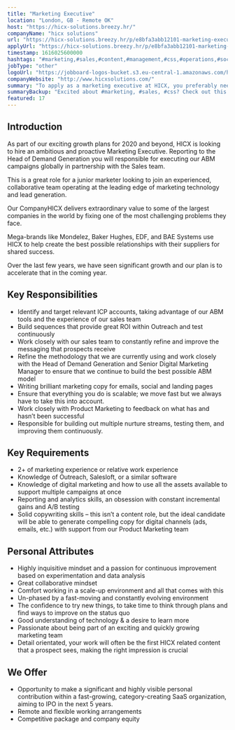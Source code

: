 ```yaml
---
title: "Marketing Executive"
location: "London, GB - Remote OK"
host: "https://hicx-solutions.breezy.hr/"
companyName: "hicx solutions"
url: "https://hicx-solutions.breezy.hr/p/e8bfa3abb12101-marketing-executive"
applyUrl: "https://hicx-solutions.breezy.hr/p/e8bfa3abb12101-marketing-executive/apply"
timestamp: 1616025600000
hashtags: "#marketing,#sales,#content,#management,#css,#operations,#socialmedia,#analysis"
jobType: "other"
logoUrl: "https://jobboard-logos-bucket.s3.eu-central-1.amazonaws.com/hicx-solutions"
companyWebsite: "http://www.hicxsolutions.com/"
summary: "To apply as a marketing executive at HICX, you preferably need to identify and target relevant ICP accounts, taking advantage of our ABM tools and the experience of our sales team."
summaryBackup: "Excited about #marketing, #sales, #css? Check out this job post!"
featured: 17
---
```


## Introduction

As part of our exciting growth plans for 2020 and beyond, HICX is looking to hire an ambitious and proactive Marketing Executive. Reporting to the Head of Demand Generation you will responsible for executing our ABM campaigns globally in partnership with the Sales team.

This is a great role for a junior marketer looking to join an experienced, collaborative team operating at the leading edge of marketing technology and lead generation.

Our CompanyHICX delivers extraordinary value to some of the largest companies in the world by fixing one of the most challenging problems they face.

Mega-brands like Mondelez, Baker Hughes, EDF, and BAE Systems use HICX to help create the best possible relationships with their suppliers for shared success.

Over the last few years, we have seen significant growth and our plan is to accelerate that in the coming year.

## Key Responsibilities

*   Identify and target relevant ICP accounts, taking advantage of our ABM tools and the experience of our sales team
*   Build sequences that provide great ROI within Outreach and test continuously
*   Work closely with our sales team to constantly refine and improve the messaging that prospects receive
*   Refine the methodology that we are currently using and work closely with the Head of Demand Generation and Senior Digital Marketing Manager to ensure that we continue to build the best possible ABM model
*   Writing brilliant marketing copy for emails, social and landing pages
*   Ensure that everything you do is scalable; we move fast but we always have to take this into account.
*   Work closely with Product Marketing to feedback on what has and hasn’t been successful
*   Responsible for building out multiple nurture streams, testing them, and improving them continuously.

## Key Requirements

*   2+ of marketing experience or relative work experience
*   Knowledge of Outreach, Salesloft, or a similar software
*   Knowledge of digital marketing and how to use all the assets available to support multiple campaigns at once
*   Reporting and analytics skills, an obsession with constant incremental gains and A/B testing
*   Solid copywriting skills – this isn’t a content role, but the ideal candidate will be able to generate compelling copy for digital channels (ads, emails, etc.) with support from our Product Marketing team

## Personal Attributes

*   Highly inquisitive mindset and a passion for continuous improvement based on experimentation and data analysis
*   Great collaborative mindset
*   Comfort working in a scale-up environment and all that comes with this
*   Un-phased by a fast-moving and constantly evolving environment
*   The confidence to try new things, to take time to think through plans and find ways to improve on the status quo
*   Good understanding of technology & a desire to learn more
*   Passionate about being part of an exciting and quickly growing marketing team
*   Detail orientated, your work will often be the first HICX related content that a prospect sees, making the right impression is crucial

## We Offer

*   Opportunity to make a significant and highly visible personal contribution within a fast-growing, category-creating SaaS organization, aiming to IPO in the next 5 years.
*   Remote and flexible working arrangements
*   Competitive package and company equity
